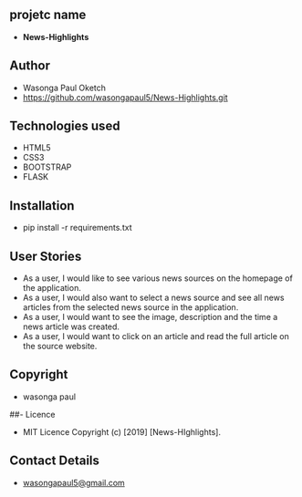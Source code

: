 ## projetc name
- **News-Highlights**

## Author 
- Wasonga Paul Oketch
- https://github.com/wasongapaul5/News-Highlights.git

## Technologies used
- HTML5
- CSS3
- BOOTSTRAP
- FLASK

## Installation
- pip install -r requirements.txt

## User Stories
- As a user, I would like to see various news sources on the homepage of the application.
- As a user, I would also want to select a news source and see all news articles from the selected news source in the application.
- As a user, I would want to see the image, description and the time a news article was created.
- As a user, I would want to click on an article and read the full article on the source website.
 ## Copyright 
- wasonga paul

##- Licence
- MIT Licence
Copyright (c) [2019] [News-HIghlights].

## Contact Details
- wasongapaul5@gmail.com

